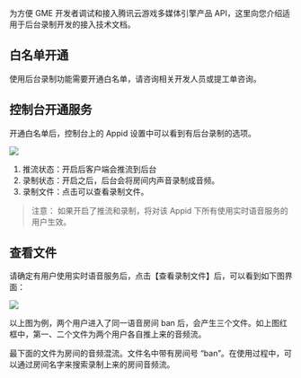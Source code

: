 为方便 GME 开发者调试和接入腾讯云游戏多媒体引擎产品 API，这里向您介绍适用于后台录制开发的接入技术文档。

## 白名单开通

使用后台录制功能需要开通白名单，请咨询相关开发人员或提工单咨询。


## 控制台开通服务

开通白名单后，控制台上的 Appid 设置中可以看到有后台录制的选项。

![](https://main.qcloudimg.com/raw/0082b5eeb2eb66491c86ee6eb4c8203f.png)

1. 推流状态：开启后客户端会推流到后台
2. 录制状态：开启之后，后台会将房间内声音录制成音频。
3. 录制文件：点击可以查看录制文件。


> 注意：
> 如果开启了推流和录制，将对该 Appid 下所有使用实时语音服务的用户生效。


## 查看文件

请确定有用户使用实时语音服务后，点击【查看录制文件】后，可以看到如下图界面：

![](https://main.qcloudimg.com/raw/277ecd3ae280e20bd71def946025c034.png)

以上图为例，两个用户进入了同一语音房间 ban 后，会产生三个文件。如上图红框中，第一、二个文件为两个用户各自推上来的音频流。

最下面的文件为房间的音频混流。文件名中带有房间号 “ban”。在使用过程中，可以通过房间名字来搜索录制上来的房间音频流。